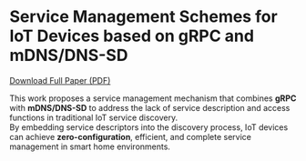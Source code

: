 # Service Management Schemes for IoT Devices based on gRPC and mDNS/DNS-SD
[Download Full Paper (PDF)](paper.pdf)

This work proposes a service management mechanism that combines **gRPC** with **mDNS/DNS-SD** to address the lack of service description and access functions in traditional IoT service discovery.  
By embedding service descriptors into the discovery process, IoT devices can achieve **zero-configuration**, efficient, and complete service management in smart home environments.

